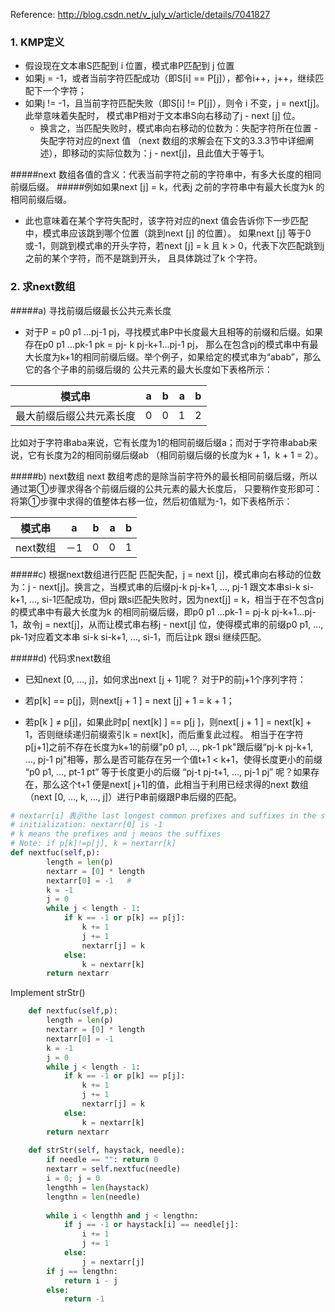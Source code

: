 Reference:
http://blog.csdn.net/v_july_v/article/details/7041827

### 1. KMP定义
* 假设现在文本串S匹配到 i 位置，模式串P匹配到 j 位置
* 如果j = -1，或者当前字符匹配成功（即S[i] == P[j]），都令i++，j++，继续匹配下一个字符；
* 如果j != -1，且当前字符匹配失败（即S[i] != P[j]），则令 i 不变，j = next[j]。此举意味着失配时，
  模式串P相对于文本串S向右移动了j - next [j] 位。
  * 换言之，当匹配失败时，模式串向右移动的位数为：失配字符所在位置 - 失配字符对应的next 值
  （next 数组的求解会在下文的3.3.3节中详细阐述），即移动的实际位数为：j - next[j]，且此值大于等于1。

#####next 数组各值的含义：代表当前字符之前的字符串中，有多大长度的相同前缀后缀。
#####例如如果next [j] = k，代表j 之前的字符串中有最大长度为k 的相同前缀后缀。
* 此也意味着在某个字符失配时，该字符对应的next 值会告诉你下一步匹配中，模式串应该跳到哪个位置（跳到next [j] 的位置）。
如果next [j] 等于0或-1，则跳到模式串的开头字符，若next [j] = k 且 k > 0，代表下次匹配跳到j 之前的某个字符，而不是跳到开头，
且具体跳过了k 个字符。

### 2. 求next数组
#####a) 寻找前缀后缀最长公共元素长度
* 对于P = p0 p1 ...pj-1 pj，寻找模式串P中长度最大且相等的前缀和后缀。如果存在p0 p1 ...pk-1 pk = pj- k pj-k+1...pj-1 pj，
那么在包含pj的模式串中有最大长度为k+1的相同前缀后缀。举个例子，如果给定的模式串为“abab”，那么它的各个子串的前缀后缀的
公共元素的最大长度如下表格所示：

|模式串 | a | b | a | b |
|---|:---:|---:|---:|---|
|最大前缀后缀公共元素长度| 0 | 0 | 1 | 2 |

比如对于字符串aba来说，它有长度为1的相同前缀后缀a；而对于字符串abab来说，它有长度为2的相同前缀后缀ab
（相同前缀后缀的长度为k + 1，k + 1 = 2）。

#####b) next数组
next 数组考虑的是除当前字符外的最长相同前缀后缀，所以通过第①步骤求得各个前缀后缀的公共元素的最大长度后，
只要稍作变形即可：将第①步骤中求得的值整体右移一位，然后初值赋为-1，如下表格所示：

| 模式串 | a | b | a | b |
|---|:---:|---:|---:|---|
|next数组| －1 | 0 | 0 | 1 |

#####c) 根据next数组进行匹配
匹配失配，j = next [j]，模式串向右移动的位数为：j - next[j]。换言之，当模式串的后缀pj-k pj-k+1, ..., pj-1 跟文本串si-k si-k+1, ..., si-1匹配成功，但pj 跟si匹配失败时，因为next[j] = k，相当于在不包含pj的模式串中有最大长度为k 的相同前缀后缀，即p0 p1 ...pk-1 = pj-k pj-k+1...pj-1，故令j = next[j]，从而让模式串右移j - next[j] 位，使得模式串的前缀p0 p1, ..., pk-1对应着文本串 si-k si-k+1, ..., si-1，而后让pk 跟si 继续匹配。

#####d) 代码求next数组
* 已知next [0, ..., j]，如何求出next [j + 1]呢？
对于P的前j+1个序列字符：

* 若p[k] == p[j]，则next[j + 1 ] = next [j] + 1 = k + 1；
* 若p[k ] ≠ p[j]，如果此时p[ next[k] ] == p[j ]，则next[ j + 1 ] =  next[k] + 1，否则继续递归前缀索引k = next[k]，而后重复此过程。 相当于在字符p[j+1]之前不存在长度为k+1的前缀"p0 p1, …, pk-1 pk"跟后缀“pj-k pj-k+1, …, pj-1 pj"相等，那么是否可能存在另一个值t+1 < k+1，使得长度更小的前缀 “p0 p1, …, pt-1 pt” 等于长度更小的后缀 “pj-t pj-t+1, …, pj-1 pj” 呢？如果存在，那么这个t+1 便是next[ j+1]的值，此相当于利用已经求得的next 数组（next [0, ..., k, ..., j]）进行P串前缀跟P串后缀的匹配。

```python
# nextarr[i] 表示the last longest common prefixes and suffixes in the string p(0:i-1)
# initialization: nextarr[0] is -1
# k means the prefixes and j means the suffixes 
# Note: if p[k]!=p[j], k = nextarr[k]
def nextfuc(self,p):
        length = len(p)
        nextarr = [0] * length
        nextarr[0] = -1   # 
        k = -1
        j = 0
        while j < length - 1:
            if k == -1 or p[k] == p[j]:
                k += 1
                j += 1
                nextarr[j] = k
            else:
                k = nextarr[k] 
        return nextarr
```

Implement strStr()
```python
    def nextfuc(self,p):
        length = len(p)
        nextarr = [0] * length
        nextarr[0] = -1
        k = -1
        j = 0
        while j < length - 1:
            if k == -1 or p[k] == p[j]:
                k += 1
                j += 1
                nextarr[j] = k
            else:
                k = nextarr[k]
        return nextarr
    
    def strStr(self, haystack, needle):
        if needle == "": return 0
        nextarr = self.nextfuc(needle)
        i = 0; j = 0
        lengthh = len(haystack)
        lengthn = len(needle)
        
        while i < lengthh and j < lengthn:
            if j == -1 or haystack[i] == needle[j]:
                i += 1
                j += 1
            else:
                j = nextarr[j]
        if j == lengthn:        
            return i - j
        else:
            return -1
```        
